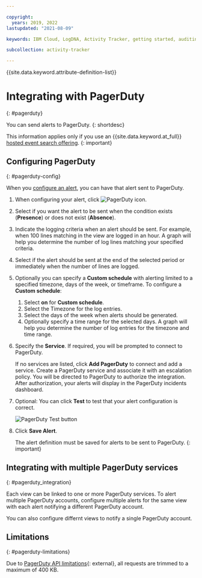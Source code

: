 ```yaml
---

copyright:
  years: 2019, 2022
lastupdated: "2021-08-09"

keywords: IBM Cloud, LogDNA, Activity Tracker, getting started, auditing, PagerDuty

subcollection: activity-tracker

---
```


{{site.data.keyword.attribute-definition-list}}

# Integrating with PagerDuty
{: #pagerduty}


You can send alerts to PagerDuty. 
{: shortdesc}

This information applies only if you use an {{site.data.keyword.at_full}} [hosted event search offering](/docs/activity-tracker?topic=activity-tracker-service_plan).
{: important}

## Configuring PagerDuty
{: #pagerduty-config}

When you [configure an alert](/docs/activity-tracker?topic=activity-tracker-alerts#configure-an-alert), you can have that alert sent to PagerDuty.

1. When configuring your alert, click ![PagerDuty icon](images/pagerduty.png "PagerDuty icon").

2. Select if you want the alert to be sent when the condition exists (**Presence**) or does not exist (**Absence**).

3. Indicate the logging criteria when an alert should be sent.  For example, when 100 lines matching in the view are logged in an hour.  A graph will help you determine the number of log lines matching your specified criteria.

4. Select if the alert should be sent at the end of the selected period or immediately when the number of lines are logged.

5. Optionally you can specify a **Custom schedule** with alerting limited to a specified timezone, days of the week, or timeframe. To configure a **Custom schedule**:

    1. Select **on** for **Custom schedule**.
    2. Select the Timezone for the log entries. 
    3. Select the days of the week when alerts should be generated.
    4. Optionally specify a time range for the selected days. A graph will help you determine the number of log entries for the timezone and time range.

6. Specify the **Service**. If required, you will be prompted to connect to PagerDuty.  

    If no services are listed, click **Add PagerDuty** to connect and add a service. Create a PagerDuty service and associate it with an escalation policy. You will be directed to PagerDuty to authorize the integration. After authorization, your alerts will display in the PagerDuty incidents dashboard.

7. Optional: You can click **Test** to test that your alert configuration is correct.

   ![PagerDuty Test button](images/pagerduty-test.png "PagerDuty Test button")

8. Click **Save Alert**.

   The alert definition must be saved for alerts to be sent to PagerDuty.
   {: important}

## Integrating with multiple PagerDuty services
{: #pagerduty_integration}

Each view can be linked to one or more PagerDuty services.  To alert multiple PagerDuty accounts, configure multiple alerts for the same view with each alert notifying a different PagerDuty account.

You can also configure differnt views to notify a single PagerDuty account.

## Limitations
{: #pagerduty-limitations}

Due to [PagerDuty API limitations](https://developer.pagerduty.com/docs/events-api-v2/overview/){: external}, all requests are trimmed to a maximum of 400 KB.

